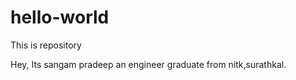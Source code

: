 # hello-world
This is repository


Hey, Its sangam pradeep an engineer graduate from nitk,surathkal.

